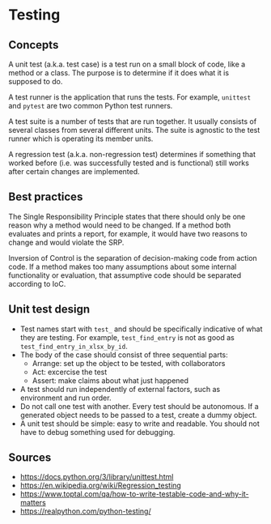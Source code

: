 Testing
=======

Concepts
--------

A unit test (a.k.a. test case) is a test run on a small block of code, like a method or a class. The purpose is to determine if it does what it is supposed to do.

A test runner is the application that runs the tests. For example, `unittest` and `pytest` are two common Python test runners.

A test suite is a number of tests that are run together. It usually consists of several classes from several different units. The suite is agnostic to the test runner which is operating its member units.

A regression test (a.k.a. non-regression test) determines if something that worked before (i.e. was successfully tested and is functional) still works after certain changes are implemented.

Best practices
--------------

The Single Responsibility Principle states that there should only be one reason why a method would need to be changed. If a method both evaluates and prints a report, for example, it would have two reasons to change and would violate the SRP.

Inversion of Control is the separation of decision-making code from action code. If a method makes too many assumptions about some internal functionality or evaluation, that assumptive code should be separated according to IoC.

Unit test design
----------------

- Test names start with `test_` and should be specifically indicative of what they are testing. For example, `test_find_entry` is not as good as `test_find_entry_in_xlsx_by_id`.
- The body of the case should consist of three sequential parts:
  - Arrange: set up the object to be tested, with collaborators
  - Act: excercise the test
  - Assert: make claims about what just happened
- A test should run independently of external factors, such as environment and run order.
- Do not call one test with another. Every test should be autonomous. If a generated object needs to be passed to a test, create a dummy object.
- A unit test should be simple: easy to write and readable. You should not have to debug something used for debugging.

Sources
-------

- https://docs.python.org/3/library/unittest.html
- https://en.wikipedia.org/wiki/Regression_testing
- https://www.toptal.com/qa/how-to-write-testable-code-and-why-it-matters
- https://realpython.com/python-testing/
